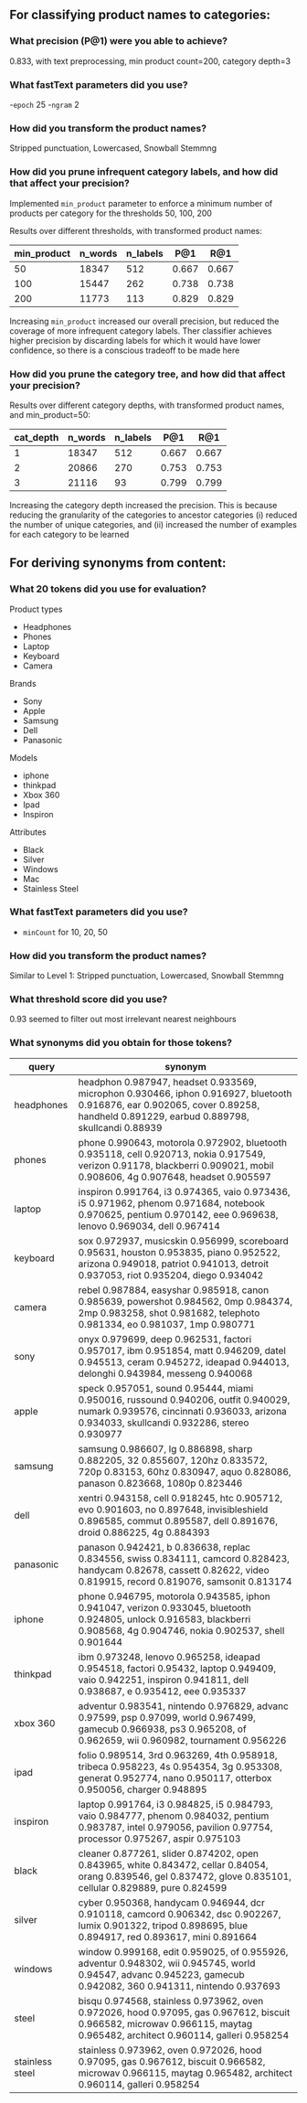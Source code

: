 ## For classifying product names to categories:
### What precision (P@1) were you able to achieve?
0.833, with text preprocessing, min product count=200, category depth=3

### What fastText parameters did you use?
 -`epoch` 25 -`ngram` 2

### How did you transform the product names?
Stripped punctuation, Lowercased, Snowball Stemmng

### How did you prune infrequent category labels, and how did that affect your precision?
Implemented `min_product` parameter to enforce a minimum number of products per category for the thresholds 50, 100, 200

Results over different thresholds, with transformed product names:

| min_product | n_words | n_labels | P@1   | R@1   |
|-------------|---------|----------|-------|-------|
| 50          | 18347   | 512      | 0.667 | 0.667 |
| 100         | 15447   | 262      | 0.738 | 0.738 |
| 200         | 11773   | 113      | 0.829 | 0.829 |]


Increasing `min_product` increased our overall precision, but reduced the coverage of more infrequent category labels. Ther classifier achieves higher precision by discarding labels for which it would have lower confidence, so there is a conscious tradeoff to be made here

### How did you prune the category tree, and how did that affect your precision?

Results over different category depths, with transformed product names, and min_product=50:

| cat_depth | n_words | n_labels | P@1   | R@1   |
|-----------|---------|----------|-------|-------|
| 1         | 18347   | 512      | 0.667 | 0.667 |
| 2         | 20866   | 270      | 0.753 | 0.753 |
| 3         | 21116   | 93       | 0.799 | 0.799 |

Increasing the category depth increased the precision. This is because reducing the granularity of the categories to ancestor categories (i) reduced the number of unique categories, and (ii) increased the number of examples for each category to be learned

## For deriving synonyms from content:
### What 20 tokens did you use for evaluation?
Product types
- Headphones
- Phones
- Laptop
- Keyboard
- Camera

Brands
- Sony
- Apple
- Samsung
- Dell
- Panasonic

Models
- iphone
- thinkpad
- Xbox 360
- Ipad
- Inspiron

Attributes
- Black
- Silver
- Windows
- Mac
- Stainless Steel

### What fastText parameters did you use?
- `minCount` for 10, 20, 50

### How did you transform the product names?
Similar to Level 1: Stripped punctuation, Lowercased, Snowball Stemmng

### What threshold score did you use?
0.93 seemed to filter out most irrelevant nearest neighbours

### What synonyms did you obtain for those tokens?
| **query**       | **synonym**                                                                                                                                                                      |
|-----------------|----------------------------------------------------------------------------------------------------------------------------------------------------------------------------------|
| headphones      | headphon 0.987947, headset 0.933569, microphon 0.930466, iphon 0.916927, bluetooth 0.916876, ear 0.902065, cover 0.89258, handheld 0.891229, earbud 0.889798, skullcandi 0.88939 |
| phones          | phone 0.990643, motorola 0.972902, bluetooth 0.935118, cell 0.920713, nokia 0.917549, verizon 0.91178, blackberri 0.909021, mobil 0.908606, 4g 0.907648, headset 0.905597        |
| laptop          | inspiron 0.991764, i3 0.974365, vaio 0.973436, i5 0.971962, phenom 0.971684, notebook 0.970625, pentium 0.970142, eee 0.969638, lenovo 0.969034, dell 0.967414                   |
| keyboard        | sox 0.972937, musicskin 0.956999, scoreboard 0.95631, houston 0.953835, piano 0.952522, arizona 0.949018, patriot 0.941013, detroit 0.937053, riot 0.935204, diego 0.934042      |
| camera          | rebel 0.987884, easyshar 0.985918, canon 0.985639, powershot 0.984562, 0mp 0.984374, 2mp 0.983258, shot 0.981682, telephoto 0.981334, eo 0.981037, 1mp 0.980771                  |
| sony            | onyx 0.979699, deep 0.962531, factori 0.957017, ibm 0.951854, matt 0.946209, datel 0.945513, ceram 0.945272, ideapad 0.944013, delonghi 0.943984, messeng 0.940068               |
| apple           | speck 0.957051, sound 0.95444, miami 0.950016, russound 0.940206, outfit 0.940029, numark 0.939576, cincinnati 0.936033, arizona 0.934033, skullcandi 0.932286, stereo 0.930977  |
| samsung         | samsung 0.986607, lg 0.886898, sharp 0.882205, 32 0.855607, 120hz 0.833572, 720p 0.83153, 60hz 0.830947, aquo 0.828086, panason 0.823668, 1080p 0.823446                         |
| dell            | xentri 0.943158, cell 0.918245, htc 0.905712, evo 0.901603, no 0.897648, invisibleshield 0.896585, commut 0.895587, dell 0.891676, droid 0.886225, 4g 0.884393                   |
| panasonic       | panason 0.942421, b 0.836638, replac 0.834556, swiss 0.834111, camcord 0.828423, handycam 0.82678, cassett 0.82622, video 0.819915, record 0.819076, samsonit 0.813174           |
| iphone          | phone 0.946795, motorola 0.943585, iphon 0.941047, verizon 0.933045, bluetooth 0.924805, unlock 0.916583, blackberri 0.908568, 4g 0.904746, nokia 0.902537, shell 0.901644       |
| thinkpad        | ibm 0.973248, lenovo 0.965258, ideapad 0.954518, factori 0.95432, laptop 0.949409, vaio 0.942251, inspiron 0.941811, dell 0.938687, e 0.935412, eee 0.935337                     |
| xbox 360        | adventur 0.983541, nintendo 0.976829, advanc 0.97599, psp 0.97099, world 0.967499, gamecub 0.966938, ps3 0.965208, of 0.962659, wii 0.960982, tournament 0.956226                |
| ipad            | folio 0.989514, 3rd 0.963269, 4th 0.958918, tribeca 0.958223, 4s 0.954354, 3g 0.953308, generat 0.952774, nano 0.950117, otterbox 0.950056, charger 0.948895                     |
| inspiron        | laptop 0.991764, i3 0.984825, i5 0.984793, vaio 0.984777, phenom 0.984032, pentium 0.983787, intel 0.979056, pavilion 0.97754, processor 0.975267, aspir 0.975103                |
| black           | cleaner 0.877261, slider 0.874202, open 0.843965, white 0.843472, cellar 0.84054, orang 0.839546, gel 0.837472, glove 0.835101, cellular 0.829889, pure 0.824599                 |
| silver          | cyber 0.950368, handycam 0.946944, dcr 0.910118, camcord 0.906342, dsc 0.902267, lumix 0.901322, tripod 0.898695, blue 0.894917, red 0.893617, mini 0.891664                     |
| windows         | window 0.999168, edit 0.959025, of 0.955926, adventur 0.948302, wii 0.945745, world 0.94547, advanc 0.945223, gamecub 0.942082, 360 0.941311, nintendo 0.937693                  |
| steel           | bisqu 0.974568, stainless 0.973962, oven 0.972026, hood 0.97095, gas 0.967612, biscuit 0.966582, microwav 0.966115, maytag 0.965482, architect 0.960114, galleri 0.958254        |
| stainless steel | stainless 0.973962, oven 0.972026, hood 0.97095, gas 0.967612, biscuit 0.966582, microwav 0.966115, maytag 0.965482, architect 0.960114, galleri 0.958254                        |
